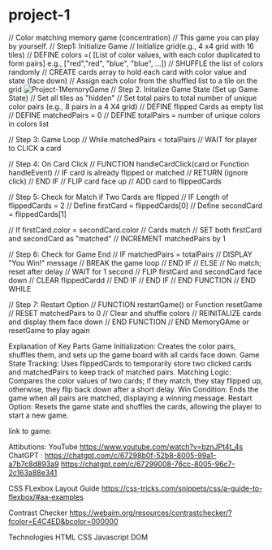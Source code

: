 # project-1
// Color matching memory game (concentration)
// This game you can play by yourself. 
// Step1: Initialize Game
// Initialize grid(e.g., 4 x4 grid with 16 tiles)
// DEFINE colors =( [List of color values, with each color duplicated to form pairs] e.g., ["red","red", "blue", "blue", ...])
// SHUFFLE the list of colors randomly
// CREATE cards array to hold each card with color value and state (face down)
// Assign each color from the shuffled list to a tile on the grid
![Project-1MemoryGame](https://github.com/user-attachments/assets/5f9a3a17-7e53-4657-949f-f3458a5fe878)
// Step 2. Initalize Game State (Set up Game State)
// Set all tiles as "hidden"
// Set total pairs to total number of unique color pairs (e.g., 8 pairs in a 4 X4 grid)
// DEFINE flipped Cards as empty list
// DEFINE matchedPairs = 0
// DEFINE totalPairs = number of unique colors in colors list

// Step 3: Game Loop
// While matchedPairs < totalPairs
// WAIT for player to CLICK a card

// Step 4: On Card Click
// FUNCTION handleCardClick(card or Function handleEvent)
// IF card is already flipped or matched
// RETURN (ignore click)
// END IF
// FLIP card face up
// ADD card to flippedCards

// Step 5: Check for Match if Two Cards are flipped
// IF Length of flippedCards = 2
// Define firstCard = flippedCards[0]
// Define secondCard = flippedCards[1]

// If firstCard.color = secondCard.color
// Cards match
// SET both firstCard and secondCard as "matched"
// INCREMENT matchedPairs by 1

// Step 6: Check for Game End
// IF matchedPairs = totalPairs
// DISPLAY "You Win!" message
// BREAK the game loop
// END IF
// ELSE
// No match; reset after delay
// WAIT for 1 second
// FLIP firstCard and secondCard face down
// CLEAR flippedCardd
// END IF
// END IF
// END FUNCTION
// END WHILE

// Step 7: Restart Option
// FUNCTION restartGame() or Function resetGame
// RESET matchedPairs to 0
// Clear and shuffle colors
// REINITALIZE cards and display them face down
// END FUNCTION
// END MemoryGAme or resetGame to play again

Explanation of Key Parts
Game Initialization: Creates the color pairs, shuffles them, and sets up the game board with all cards face down.
Game State Tracking: Uses flippedCards to temporarily store two clicked cards and matchedPairs to keep track of matched pairs.
Matching Logic: Compares the color values of two cards; if they match, they stay flipped up, otherwise, they flip back down after a short delay.
Win Condition: Ends the game when all pairs are matched, displaying a winning message.
Restart Option: Resets the game state and shuffles the cards, allowing the player to start a new game.

link to game:

Attibutions: 
YouTube https://www.youtube.com/watch?v=bznJPt4t_4s
ChatGPT :
https://chatgpt.com/c/67298b0f-52b8-8005-99a1-a7b7c8d893a9
https://chatgpt.com/c/67299008-76cc-8005-96c7-2c163a88e341

CSS FLexbox Layout Guide https://css-tricks.com/snippets/css/a-guide-to-flexbox/#aa-examples

Contrast Checker
https://webaim.org/resources/contrastchecker/?fcolor=E4C4ED&bcolor=000000

Technologies
HTML
CSS
Javascript
DOM 
